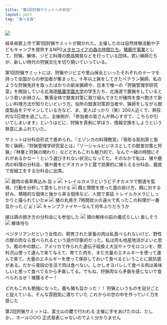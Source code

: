 ```yaml
---
title: "第1回狩猟サミットへの参加"
layout: post
tag: "食べる森"
---
```



<img src="http://farm4.staticflickr.com/3756/10901972534_6701a09595.jpg">


岐阜県郡上市で第1回狩猟サミットが開かれた。主催したのは自然体験活動や子どもキャンプを提供するNPO<a href="http://metamori.org" target="_blank">メタセコイアの森の仲間たち</a>。<a href="http://inoshika.jp/" target="_blank">猪鹿庁事業</a>として、狩猟、解体、ジビエ料理の商品開発などを行っている団体。若い猟師たちが、新しい時代の狩猟文化を切り開いていっている。


第1回狩猟サミットには、狩猟やジビエや里山保全といったそれぞれのテーマを持って全国からの参加者が集まった。十年以上猟をしてきたベテラン猟師、私のような狩猟免許を取ったばかりの新米猟師や、日本で唯一の「狩猟管理学研究室」を開設している北海道<a href="http://www.rakuno.ac.jp/news/201005/news13.html" target="_blank">酪農学園大学</a>の学生たち、北海道で鹿猟をしているという若いお姉さん、集落全体で獣害対策に取り組んできたが猪肉を食べ飽きて新しい料理方法が知りたいという方、役所の獣害対策担当者や、猟師をしながら獣皮製品をデザインしている方など、ま、変人ばっかり（笑）200人近くで、熱狂的な3日間を過ごした。主催側が、「参加者の皆さんが熱心すぎて、こちらが引いてしまいます」というほどに、狩猟を真剣に学ぼう、情報交換をしようという熱意にあふれていた。


サミットは分科会形式で進められ、『エゾシカの料理教室』『骨彫る彫刻家と笛吹く猟師』『狩猟管理学研究室とは』『ソーシャルビジネスとしての獣害対策と狩猟』『林業と狩猟の関わり』などどれもこれも魅力的で、なんで一緒の時間にそれがあるかなー！という選びきれない状況になってた。そのなかで私は、猪や鹿肉の料理の分科会、猪や鹿をビデオカメラと罠で効果的に捕らえる分科会、鹿皮で皮細工をする分科会に出席。



<img src="http://farm6.staticflickr.com/5521/10901894556_32b2f94001.jpg">
鹿肉の香草煮込み.旨っ


<img src="http://farm6.staticflickr.com/5527/10901981484_801a7ed3de.jpg">
トレイルカメラというビデオカメラで獣道を監視、行動を分析して罠をしかける


<img src="http://farm4.staticflickr.com/3753/10901978274_196d66e8d7.jpg">
餌と障壁を使った罠の掛け方、餌に対する好み、積極的な個体と後から来る個体など、人間で実証.トレイルカメラにしっかりと撮られていたw


<img src="http://farm4.staticflickr.com/3816/10901877556_a325e69e68.jpg">
猪の丸焼き.7時間炭火の遠火で炙ったこの料理が一番旨かった.(;ﾟдﾟ)


<img src="http://farm8.staticflickr.com/7314/10902142043_b4e4137e9b.jpg">
キャンプファイヤーなんて何年ぶりだろうか


嫁は鶏の捌き方の分科会にも参加した
<img src="http://farm8.staticflickr.com/7404/10901879556_ed8628fc02.jpg">
鶏の解体の前の儀式らしい.楽しそう
<img src="http://farm6.staticflickr.com/5506/10902137583_53d5d08976.jpg">
解体待ち



ベジタリアンだという女性の、飼育された家畜の肉は私食べられないけど、野性の獣の肉なら食べられるという話が印象的だった。私は肉も地産地消がよいと思う。檻の中の獣に、アメリカで作られた遺伝子組換え大豆やトウモロコシを、燃料沢山使って運んで来て与えて、育てた肉を、また大量のエネルギーを使って運んで来て、大量のエネルギーを使って保存しておいて食べるということに抵抗感がある。だから普段の生活で肉は食べない。しかしオヨバレして食べる肉は美味しいと思って食べてるから矛盾してる。でもね、狩猟肉なら矛盾を感じないで食べられるぜ！猪獲るぞー！



どれもこれも勉強になった。鹿も猪も旨かった！！
狩猟というものを自分ごとと捉えている。そんな雰囲気に満ちていた
これからの世の中を作っていく力を感じた



第2回狩猟サミットは、富士山の麓で行われる
主催に手をあげたのは、たしか、、ホール○○○
正式発表じゃないのでよく分かりません

